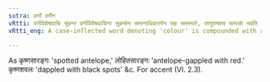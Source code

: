 ```yaml
---
sutra: वर्णो वर्णेन
vRtti: वर्णविशेषवाचि सुबन्त वर्णविशेषवाचिना सुबन्तेन समानाधिकरणेन सह समस्यते, तत्पुरुषश्च समासो भवति ॥
vRtti_eng: A case-inflected word denoting 'colour' is compounded with another case-inflected word which is in agreement with the former, and also denotes colour, and the compound is _Tat-purusha_.

---
```

As कृष्णसारङ्गः 'spotted antelope,' लोहितसारङ्गः 'antelope-gappled with red.' कृष्णशवलः 'dappled with black spots' &c. For accent (VI. 2.3). 